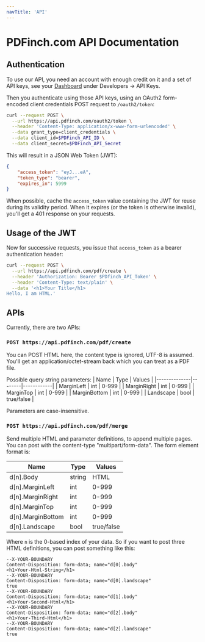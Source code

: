```yaml
---
navTitle: 'API'
---
```


# PDFinch.com API Documentation

## Authentication
To use our API, you need an account with enough credit on it and a set of API keys, see your [Dashboard](https://pdfinch.com/dashboard) under Developers -> API Keys. 

Then you authenticate using those API keys, using an OAuth2 form-encoded client credentials POST request to `/oauth2/token`:

```bash
curl --request POST \
  --url https://api.pdfinch.com/oauth2/token \
  --header 'Content-Type: application/x-www-form-urlencoded' \
  --data grant_type=client_credentials \
  --data client_id=$PDFinch_API_ID \
  --data client_secret=$PDFinch_API_Secret
```

This will result in a JSON Web Token (JWT):
```json
{
	"access_token": "eyJ...eA",
	"token_type": "bearer",
	"expires_in": 5999
}
```

When possible, cache the `access_token` value containing the JWT for reuse during its validity period. When it expires (or the token is otherwise invalid), you'll get a 401 response on your requests.

## Usage of the JWT
Now for successive requests, you issue that `access_token` as a bearer authentication header:
```bash
curl --request POST \
  --url https://api.pdfinch.com/pdf/create \
  --header 'Authorization: Bearer $PDfinch_API_Token' \
  --header 'Content-Type: text/plain' \
  --data '<h1>Your Title</h1>
Hello, I am HTML.'
```

## APIs
Currently, there are two APIs:

### `POST https://api.pdfinch.com/pdf/create`
You can POST HTML here, the content type is ignored, UTF-8 is assumed. You'll get an application/octet-stream back which you can treat as a PDF file.

Possible query string parameters:
| Name         | Type   | Values     |
|--------------|--------|------------|
| MarginLeft   | int    | 0-999      |
| MarginRight  | int    | 0-999      |
| MarginTop    | int    | 0-999      |
| MarginBottom | int    | 0-999      |
| Landscape    | bool   | true/false |

Parameters are case-insensitive.

### `POST https://api.pdfinch.com/pdf/merge`
Send multiple HTML and parameter definitions, to append multiple pages. You can post with the content-type "multipart/form-data". The form element format is:

| Name              | Type   | Values     |
|-------------------|--------|------------|
| d\[n\].Body         | string | HTML       |
| d\[n\].MarginLeft   | int    | 0-999      |
| d\[n\].MarginRight  | int    | 0-999      |
| d\[n\].MarginTop    | int    | 0-999      |
| d\[n\].MarginBottom | int    | 0-999      |
| d\[n\].Landscape    | bool   | true/false |

Where `n` is the 0-based index of your data. So if you want to post three HTML definitions, you can post something like this:

```
--X-YOUR-BOUNDARY
Content-Disposition: form-data; name="d[0].body"
<h1>Your-Html-String</h1>
--X-YOUR-BOUNDARY
Content-Disposition: form-data; name="d[0].landscape"
true
--X-YOUR-BOUNDARY
Content-Disposition: form-data; name="d[1].body"
<h1>Your-Second-Html</h1>
--X-YOUR-BOUNDARY
Content-Disposition: form-data; name="d[2].body"
<h1>Your-Third-Html</h1>
--X-YOUR-BOUNDARY
Content-Disposition: form-data; name="d[2].landscape"
true
````
